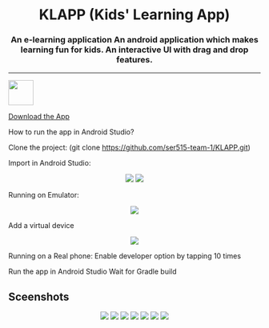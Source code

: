 <h1 align="center">KLAPP (Kids' Learning App)</h1> 
 <h3 align="center">An e-learning application
An android application which makes learning fun for kids.
An interactive UI with drag and drop features.</h3>

---
<p align="left">
  <img width="50" height="50" src="https://user-images.githubusercontent.com/11274840/68197998-78d69d00-ff78-11e9-9c14-03f1992acc86.png">
</p>
 


 [Download the App][1]


  [1]: https://drive.google.com/drive/u/1/folders/1Sg16fWGOHnJwWOww6tua58tcOMwbTiGN

How to run the app in Android Studio?

Clone the project:
(git clone https://github.com/ser515-team-1/KLAPP.git)

Import in Android Studio:
<p align="center">
   <img src="https://user-images.githubusercontent.com/54782472/68267886-390fc400-0011-11ea-8f60-eff051a6c165.png">
   <img src="https://user-images.githubusercontent.com/54782472/68267944-75432480-0011-11ea-8034-b89027e2f031.png">
</p>

Running on Emulator:
<p align="center">
   <img src="https://user-images.githubusercontent.com/54782472/68268218-95bfae80-0012-11ea-82aa-68f11b0a40c5.png">
</p>
Add a virtual device
<p align="center">
   <img src="(https://user-images.githubusercontent.com/54782472/68268221-96f0db80-0012-11ea-85c1-14ba8c0aa159.png">
</p>
Running on a Real phone:
  Enable developer option by tapping 10 times
  
Run the app in Android Studio
Wait for Gradle build       

## Sceenshots     
<p align="center">
   <img src="https://user-images.githubusercontent.com/11274840/68197155-fef1e400-ff76-11e9-9498-8823d6eeaea7.png">
   <img src="https://user-images.githubusercontent.com/11274840/68197136-f1d4f500-ff76-11e9-82c7-9ff439268a93.png">
   <img src="https://user-images.githubusercontent.com/11274840/68197162-01543e00-ff77-11e9-8bd7-cdd373cb51b8.png">
   <img src="https://user-images.githubusercontent.com/11274840/68197168-031e0180-ff77-11e9-9d87-6a5a8dd8afa3.png">
   <img src="https://user-images.githubusercontent.com/11274840/68197173-04e7c500-ff77-11e9-8c96-4629b1501439.png">
   <img src="https://user-images.githubusercontent.com/11274840/68197180-074a1f00-ff77-11e9-9325-bf1399a89fa3.png">
   <img src="https://user-images.githubusercontent.com/11274840/68197180-074a1f00-ff77-11e9-9325-bf1399a89fa3.png">
</p>




